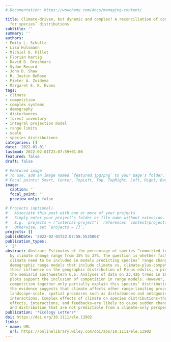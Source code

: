 ```yaml
---
# Documentation: https://wowchemy.com/docs/managing-content/

title: Climate-driven, but dynamic and complex? A reconciliation of competing hypotheses
  for species’ distributions
subtitle: ''
summary: ''
authors:
- Emily L. Schultz
- Lisa Hülsmann
- Michiel D. Pillet
- Florian Hartig
- David D. Breshears
- Sydne Record
- John D. Shaw
- R. Justin DeRose
- Pieter A. Zuidema
- Margaret E. K. Evans
tags:
- climate
- competition
- complex systems
- demography
- disturbances
- forest inventory
- integral projection model
- range limits
- scale
- species distributions
categories: []
date: '2022-01-01'
lastmod: 2022-02-01T23:07:59+01:00
featured: false
draft: false

# Featured image
# To use, add an image named `featured.jpg/png` to your page's folder.
# Focal points: Smart, Center, TopLeft, Top, TopRight, Left, Right, BottomLeft, Bottom, BottomRight.
image:
  caption: ''
  focal_point: ''
  preview_only: false

# Projects (optional).
#   Associate this post with one or more of your projects.
#   Simply enter your project's folder or file name without extension.
#   E.g. `projects = ["internal-project"]` references `content/project/deep-learning/index.md`.
#   Otherwise, set `projects = []`.
projects: []
publishDate: '2022-02-01T22:07:58.553580Z'
publication_types:
- '2'
abstract: Abstract Estimates of the percentage of species “committed to extinction”
  by climate change range from 15% to 37%. The question is whether factors other than
  climate need to be included in models predicting species’ range change. We created
  demographic range models that include climate vs. climate-plus-competition, evaluating
  their influence on the geographic distribution of Pinus edulis, a pine endemic to
  the semiarid southwestern U.S. Analyses of data on 23,426 trees in 1941 forest inventory
  plots support the inclusion of competition in range models. However, climate and
  competition together only partially explain this species’ distribution. Instead,
  the evidence suggests that climate affects other range-limiting processes, including
  landscape-scale, spatial processes such as disturbances and antagonistic biotic
  interactions. Complex effects of climate on species distributions—through indirect
  effects, interactions, and feedbacks—are likely to cause sudden changes in abundance
  and distribution that are not predictable from a climate-only perspective.
publication: '*Ecology Letters*'
doi: https://doi.org/10.1111/ele.13902
links:
- name: URL
  url: https://onlinelibrary.wiley.com/doi/abs/10.1111/ele.13902
---
```

